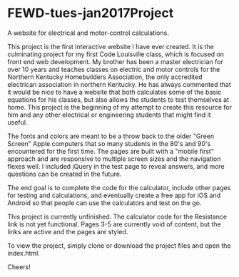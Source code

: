# FEWD-tues-jan2017Project
A website for electrical and motor-control calculations.

This project is the first interactive website I have ever created.  It is the culminating project for my first Code Louisville class, which is focused on front end web development.  My brother has been a master electrician for over 10 years and teaches classes on electric and motor controls for the Northern Kentucky Homebuilders Association, the only accredited electrican association in northern Kentucky.  He has always commented that it would be nice to have a website that both calculates some of the basic equations for his classes, but also allows the students to test themselves at home.  This project is the beginning of my attempt to create this resource for him and any other electrical or engineering students that might find it useful.

The fonts and colors are meant to be a throw back to the older "Green Screen" Apple computers that so many students in the 80's and 90's encountered for the first time.  The pages are built with a "mobile first" approach and are responsive to multiple screen sizes and the navigation flexes well.  I included jQuery in the test page to reveal answers, and more questions can be created in the future.

The end goal is to complete the code for the calculator, include other pages for testing and calculations, and eventually create a free app for iOS and Android so that people can use the calculators and test on the go.

This project is currently unfinished.  The calculator code for the Resistance link is not yet functional.  Pages 3-5 are currently void of content, but the links are active and the pages are styled.

To view the project, simply clone or download the project files and open the index.html.

Cheers!
